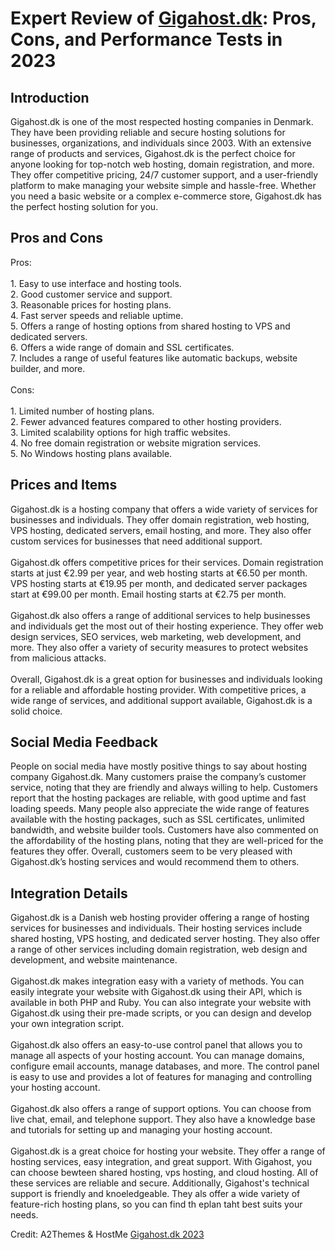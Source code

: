 <h1>Expert Review of <a href="https://a2themes.com/gigahostdk-reviews">Gigahost.dk</a>: Pros, Cons, and Performance Tests in 2023</h1>
<h2>Introduction</h2>
Gigahost.dk is one of the most respected hosting companies in Denmark. They have been providing reliable and secure hosting solutions for businesses, organizations, and individuals since 2003. With an extensive range of products and services, Gigahost.dk is the perfect choice for anyone looking for top-notch web hosting, domain registration, and more. They offer competitive pricing, 24/7 customer support, and a user-friendly platform to make managing your website simple and hassle-free. Whether you need a basic website or a complex e-commerce store, Gigahost.dk has the perfect hosting solution for you.
<h2>Pros and Cons</h2>
Pros:<br><br>1. Easy to use interface and hosting tools.<br>2. Good customer service and support.<br>3. Reasonable prices for hosting plans.<br>4. Fast server speeds and reliable uptime.<br>5. Offers a range of hosting options from shared hosting to VPS and dedicated servers.<br>6. Offers a wide range of domain and SSL certificates.<br>7. Includes a range of useful features like automatic backups, website builder, and more.<br><br>Cons:<br><br>1. Limited number of hosting plans.<br>2. Fewer advanced features compared to other hosting providers.<br>3. Limited scalability options for high traffic websites.<br>4. No free domain registration or website migration services.<br>5. No Windows hosting plans available.
<h2>Prices and Items</h2>
Gigahost.dk is a hosting company that offers a wide variety of services for businesses and individuals. They offer domain registration, web hosting, VPS hosting, dedicated servers, email hosting, and more. They also offer custom services for businesses that need additional support.<br><br>Gigahost.dk offers competitive prices for their services. Domain registration starts at just €2.99 per year, and web hosting starts at €6.50 per month. VPS hosting starts at €19.95 per month, and dedicated server packages start at €99.00 per month. Email hosting starts at €2.75 per month.<br><br>Gigahost.dk also offers a range of additional services to help businesses and individuals get the most out of their hosting experience. They offer web design services, SEO services, web marketing, web development, and more. They also offer a variety of security measures to protect websites from malicious attacks.<br><br>Overall, Gigahost.dk is a great option for businesses and individuals looking for a reliable and affordable hosting provider. With competitive prices, a wide range of services, and additional support available, Gigahost.dk is a solid choice.
<h2>Social Media Feedback</h2>
People on social media have mostly positive things to say about hosting company Gigahost.dk. Many customers praise the company’s customer service, noting that they are friendly and always willing to help. Customers report that the hosting packages are reliable, with good uptime and fast loading speeds. Many people also appreciate the wide range of features available with the hosting packages, such as SSL certificates, unlimited bandwidth, and website builder tools. Customers have also commented on the affordability of the hosting plans, noting that they are well-priced for the features they offer. Overall, customers seem to be very pleased with Gigahost.dk’s hosting services and would recommend them to others.
<h2>Integration Details</h2>
Gigahost.dk is a Danish web hosting provider offering a range of hosting services for businesses and individuals. Their hosting services include shared hosting, VPS hosting, and dedicated server hosting. They also offer a range of other services including domain registration, web design and development, and website maintenance.<br><br>Gigahost.dk makes integration easy with a variety of methods. You can easily integrate your website with Gigahost.dk using their API, which is available in both PHP and Ruby. You can also integrate your website with Gigahost.dk using their pre-made scripts, or you can design and develop your own integration script.<br><br>Gigahost.dk also offers an easy-to-use control panel that allows you to manage all aspects of your hosting account. You can manage domains, configure email accounts, manage databases, and more. The control panel is easy to use and provides a lot of features for managing and controlling your hosting account.<br><br>Gigahost.dk also offers a range of support options. You can choose from live chat, email, and telephone support. They also have a knowledge base and tutorials for setting up and managing your hosting account.<br><br>Gigahost.dk is a great choice for hosting your website. They offer a range of hosting services, easy integration, and great support. With Gigahost, you can choose bewteen shared hosting, vps hosting, and cloud hosting. All of these services are reliable and secure. Additionally, Gigahost's technical support is friendly and knoeledgeable. They als offer a wide variety of feature-rich hosting plans, so you can find th eplan taht best suits your needs.
<p>Credit: A2Themes & HostMe <a href="https://a2themes.com/gigahostdk-reviews">Gigahost.dk 2023</a></p>